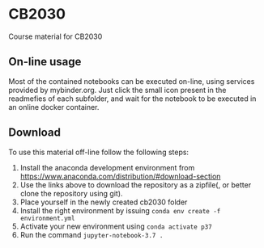 # CB2030
Course material for CB2030

## On-line usage

Most of the contained notebooks can be executed on-line, using services provided by mybinder.org. Just click the small icon present in the readmefies of each subfolder, and wait for the notebook to be executed in an online docker container.

## Download
To use this material off-line follow the following steps:

1. Install the anaconda development environment from https://www.anaconda.com/distribution/#download-section
2. Use the links above to download the repository as a zipfile(, or better clone the repository using git).
3. Place yourself in the newly created cb2030 folder
4. Install the right environment by issuing `conda env create -f environment.yml`
5. Activate your new environment using `conda activate p37`
6. Run the command `jupyter-notebook-3.7 .`
